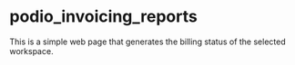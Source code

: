 # podio_invoicing_reports

This is a simple web page that generates the billing status of the selected workspace.